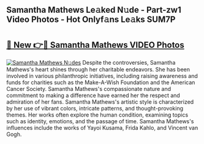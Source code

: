 ## Samantha Mathews Le𝚊ked N𝚞de - Part-zw1 Video Photos - Hot Onlyf𝚊ns Le𝚊ks SUM7P

# <h2><a href="http://ac53638.deff.icu/?id=Samantha+Mathews">🔗 New 👉🔴 Samantha Mathews VIDEO Photos</a></h2>

[![Samantha Mathews N𝚞des](https://i.imgur.com/rIISA9y.gif)](http://ac53638.deff.icu/?id=Samantha+Mathews)
Despite the controversies, Samantha Mathews's heart shines through her charitable endeavors. She has been involved in various philanthropic initiatives, including raising awareness and funds for charities such as the Make-A-Wish Foundation and the American Cancer Society. Samantha Mathews's compassionate nature and commitment to making a difference have earned her the respect and admiration of her fans. Samantha Mathews's artistic style is characterized by her use of vibrant colors, intricate patterns, and thought-provoking themes. Her works often explore the human condition, examining topics such as identity, emotions, and the passage of time. Samantha Mathews's influences include the works of Yayoi Kusama, Frida Kahlo, and Vincent van Gogh.
